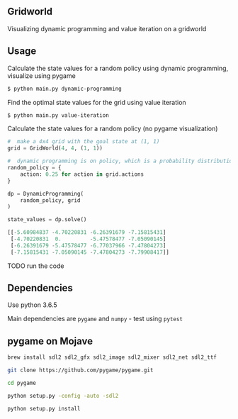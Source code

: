 ## Gridworld

Visualizing dynamic programming and value iteration on a gridworld

## Usage

Calculate the state values for a random policy using dynamic programming, visualize using pygame

```bash
$ python main.py dynamic-programming
```

Find the optimal state values for the grid using value iteration

```bash
$ python main.py value-iteration
```

Calculate the state values for a random policy (no pygame visualization)

```python
#  make a 4x4 grid with the goal state at (1, 1)
grid = GridWorld(4, 4, (1, 1))

#  dynamic programming is on policy, which is a probability distribution over actions
random_policy = {
	action: 0.25 for action in grid.actions
}

dp = DynamicProgramming(
	random_policy, grid
)

state_values = dp.solve()

[[-5.60984837 -4.70220831 -6.26391679 -7.15815431]
 [-4.70220831  0.         -5.47578477 -7.05090145]
 [-6.26391679 -5.47578477 -6.77037966 -7.47804273]
 [-7.15815431 -7.05090145 -7.47804273 -7.79908417]]
```

TODO run the code

## Dependencies

Use python 3.6.5

Main dependencies are `pygame` and `numpy` - test using `pytest`

## pygame on Mojave

```bash
brew install sdl2 sdl2_gfx sdl2_image sdl2_mixer sdl2_net sdl2_ttf

git clone https://github.com/pygame/pygame.git

cd pygame

python setup.py -config -auto -sdl2

python setup.py install
```
